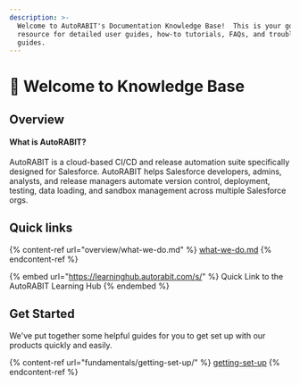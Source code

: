 ```yaml
---
description: >-
  Welcome to AutoRABIT's Documentation Knowledge Base!  This is your go-to
  resource for detailed user guides, how-to tutorials, FAQs, and troubleshooting
  guides.
---
```


# 👋 Welcome to Knowledge Base

## Overview

#### What is AutoRABIT? <a href="#what-is-autorabit" id="what-is-autorabit"></a>

AutoRABIT is a cloud-based CI/CD and release automation suite specifically designed for Salesforce. AutoRABIT helps Salesforce developers, admins, analysts, and release managers automate version control, deployment, testing, data loading, and sandbox management across multiple Salesforce orgs.

## Quick links

{% content-ref url="overview/what-we-do.md" %}
[what-we-do.md](overview/what-we-do.md)
{% endcontent-ref %}

{% embed url="https://learninghub.autorabit.com/s/" %}
Quick Link to the AutoRABIT Learning Hub
{% endembed %}

## Get Started

We've put together some helpful guides for you to get set up with our products quickly and easily.

{% content-ref url="fundamentals/getting-set-up/" %}
[getting-set-up](fundamentals/getting-set-up/)
{% endcontent-ref %}
